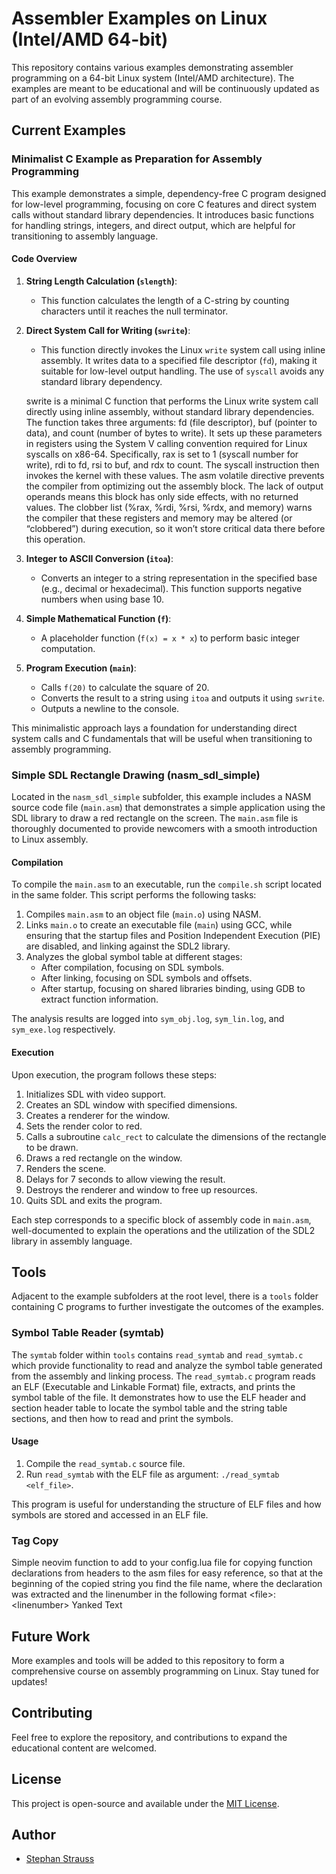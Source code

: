 # Assembler Examples on Linux (Intel/AMD 64-bit)

This repository contains various examples demonstrating assembler programming on a 64-bit Linux system (Intel/AMD architecture). The examples are meant to be educational and will be continuously updated as part of an evolving assembly programming course.

## Current Examples

### Minimalist C Example as Preparation for Assembly Programming

This example demonstrates a simple, dependency-free C program designed for low-level programming, focusing on core C features and direct system calls without standard library dependencies. It introduces basic functions for handling strings, integers, and direct output, which are helpful for transitioning to assembly language.

#### Code Overview

1. **String Length Calculation (`slength`)**:

   - This function calculates the length of a C-string by counting characters until it reaches the null terminator.

2. **Direct System Call for Writing (`swrite`)**:

   - This function directly invokes the Linux `write` system call using inline assembly. It writes data to a specified file descriptor (`fd`), making it suitable for low-level output handling. The use of `syscall` avoids any standard library dependency.

   swrite is a minimal C function that performs the Linux write system call directly
   using inline assembly, without standard library dependencies. The function takes
   three arguments: fd (file descriptor), buf (pointer to data), and
   count (number of bytes to write). It sets up these parameters in registers using
   the System V calling convention required for Linux syscalls on x86-64. Specifically,
   rax is set to 1 (syscall number for write), rdi to fd, rsi to buf, and rdx to count.
   The syscall instruction then invokes the kernel with these values. The asm volatile
   directive prevents the compiler from optimizing out the assembly block. The lack of
   output operands means this block has only side effects, with no returned values.
   The clobber list (%rax, %rdi, %rsi, %rdx, and memory) warns the compiler that these
   registers and memory may be altered (or “clobbered”) during execution, so it won’t
   store critical data there before this operation.

3. **Integer to ASCII Conversion (`itoa`)**:

   - Converts an integer to a string representation in the specified base (e.g., decimal or hexadecimal). This function supports negative numbers when using base 10.

4. **Simple Mathematical Function (`f`)**:

   - A placeholder function (`f(x) = x * x`) to perform basic integer computation.

5. **Program Execution (`main`)**:
   - Calls `f(20)` to calculate the square of 20.
   - Converts the result to a string using `itoa` and outputs it using `swrite`.
   - Outputs a newline to the console.

This minimalistic approach lays a foundation for understanding direct system calls and C fundamentals that will be useful when transitioning to assembly programming.

### Simple SDL Rectangle Drawing (nasm_sdl_simple)

Located in the `nasm_sdl_simple` subfolder, this example includes a NASM source code file (`main.asm`) that demonstrates a simple application using the SDL library to draw a red rectangle on the screen. The `main.asm` file is thoroughly documented to provide newcomers with a smooth introduction to Linux assembly.

#### Compilation

To compile the `main.asm` to an executable, run the `compile.sh` script located in the same folder. This script performs the following tasks:

1. Compiles `main.asm` to an object file (`main.o`) using NASM.
2. Links `main.o` to create an executable file (`main`) using GCC, while ensuring that the startup files and Position Independent Execution (PIE) are disabled, and linking against the SDL2 library.
3. Analyzes the global symbol table at different stages:
   - After compilation, focusing on SDL symbols.
   - After linking, focusing on SDL symbols and offsets.
   - After startup, focusing on shared libraries binding, using GDB to extract function information.

The analysis results are logged into `sym_obj.log`, `sym_lin.log`, and `sym_exe.log` respectively.

#### Execution

Upon execution, the program follows these steps:

1. Initializes SDL with video support.
2. Creates an SDL window with specified dimensions.
3. Creates a renderer for the window.
4. Sets the render color to red.
5. Calls a subroutine `calc_rect` to calculate the dimensions of the rectangle to be drawn.
6. Draws a red rectangle on the window.
7. Renders the scene.
8. Delays for 7 seconds to allow viewing the result.
9. Destroys the renderer and window to free up resources.
10. Quits SDL and exits the program.

Each step corresponds to a specific block of assembly code in `main.asm`, well-documented to explain the operations and the utilization of the SDL2 library in assembly language.

## Tools

Adjacent to the example subfolders at the root level, there is a `tools` folder containing C programs to further investigate the outcomes of the examples.

### Symbol Table Reader (symtab)

The `symtab` folder within `tools` contains `read_symtab` and `read_symtab.c` which provide functionality to read and analyze the symbol table generated from the assembly and linking process. The `read_symtab.c` program reads an ELF (Executable and Linkable Format) file, extracts, and prints the symbol table of the file. It demonstrates how to use the ELF header and section header table to locate the symbol table and the string table sections, and then how to read and print the symbols.

#### Usage

1. Compile the `read_symtab.c` source file.
2. Run `read_symtab` with the ELF file as argument: `./read_symtab <elf_file>`.

This program is useful for understanding the structure of ELF files and how symbols are stored and accessed in an ELF file.

### Tag Copy

Simple neovim function to add to your config.lua file for copying
function declarations from headers to the asm files for easy reference,
so that at the beginning of the copied string you find the file name,
where the declaration was extracted and the linenumber in the following
format &lt;file&gt;:&lt;linenumber&gt; Yanked Text

## Future Work

More examples and tools will be added to this repository to form a comprehensive course on assembly programming on Linux. Stay tuned for updates!

## Contributing

Feel free to explore the repository, and contributions to expand the educational content are welcomed.

## License

This project is open-source and available under the [MIT License](LICENSE).

## Author

- [Stephan Strauss](https://github.com/IstiCusi)
